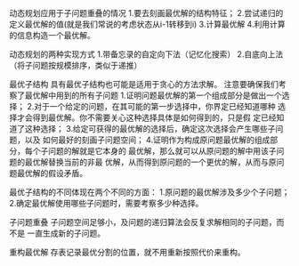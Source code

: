 动态规划应用于子问题重叠的情况
1.要去刻画最优解的结构特征；
2.尝试递归的定义最优解的值(就是我们常说的考虑状态从i-1转移到i)
3.计算最优解
4.利用计算的信息构造一个最优解。

动态规划的两种实现方式
1.带备忘录的自定向下法（记忆化搜索）
2.自底向上法（将子问题按规模排序，类似于递推）


最优子结构
具有最优子结构也可能是适用于贪心的方法求解。
注意要确保我们考察了最优解中用到的所有子问题
1.证明问题最优解的第一个组成部分是做出一个选择；
2.对于一个给定的问题，在其可能的第一步选择中，你界定已经知道哪种
选择才会得到最优解。你不需要关心这种选择具体是如何得到的，只是假
定已经知道了这种选择；
3.给定可获得的最优解的选择后，确定这次选择会产生哪些子问题，以及
如何最好的刻画子问题空间；
4.证明作为构成原问题最优解的组成部分，每个子问题的解就是它本身的
最优解，那么就可以从原问题的解中用该子问题的最优解替换当前的非最
优解，从而得到原问题的一个更优的解，从而与原问题最优解的假设矛盾。

最优子结构的不同体现在两个不同的方面：
1.原问题的最优解涉及多少个子问题；
2.确定最优解使用哪些子问题时，需要考察多少种选择。

子问题重叠
子问题空间足够小，及问题的递归算法会反复求解相同的子问题，而不是
一直生成新的子问题。

重构最优解
存表记录最优分割的位置，就不用重新按照代价来重构。



